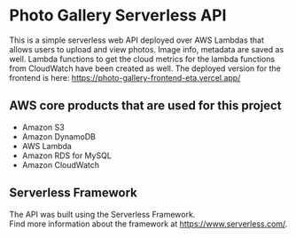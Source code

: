 # Photo Gallery Serverless API

This is a simple serverless web API deployed over AWS Lambdas that allows users to upload and view photos. Image info, metadata are saved as well. Lambda functions to get the cloud metrics for the lambda functions from CloudWatch have been created as well. The deployed version for the frontend is here: https://photo-gallery-frontend-eta.vercel.app/

## AWS core products that are used for this project

- Amazon S3
- Amazon DynamoDB
- AWS Lambda
- Amazon RDS for MySQL
- Amazon CloudWatch

## Serverless Framework

The API was built using the Serverless Framework.  
Find more information about the framework at https://www.serverless.com/.
